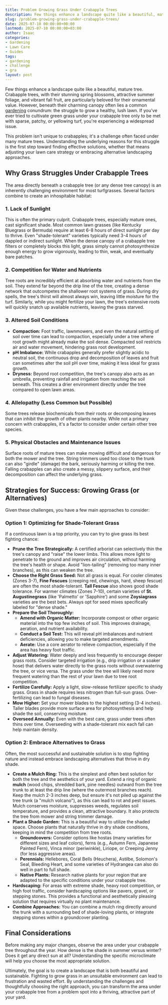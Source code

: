 ```yaml
---
title: Problem Growing Grass Under Crabapple Trees
description: Few things enhance a landscape quite like a beautiful, mature tree. Crabapple trees, with their stunning spring blossoms, attractive summer foliage, and...
slug: /problem-growing-grass-under-crabapple-trees/
date: 2025-07-10 00:00:00+00:00
lastmod: 2025-07-10 00:00:00+03:00
author: Isaac
categories:
- Gardening
- Lawn Care
- Guides
tags:
- gardening
- challenge
- gra
layout: post
---
```

Few things enhance a landscape quite like a beautiful, mature tree. Crabapple trees, with their stunning spring blossoms, attractive summer foliage, and vibrant fall fruit, are particularly beloved for their ornamental value. However, beneath their charming canopy often lies a common [gardening](https://pestpolicy.com/how-and-when-to-trim-a-monkey-grass-border/) conundrum: the struggle to grow a healthy, lush lawn. If you've ever tried to cultivate green grass under your crabapple tree only to be met with sparse, patchy, or yellowing turf, you're experiencing a widespread issue.

This problem isn't unique to crabapples; it's a challenge often faced under many mature trees. Understanding the underlying reasons for this struggle is the first step toward finding effective solutions, whether that means adjusting your lawn care strategy or embracing alternative landscaping approaches.

## Why Grass Struggles Under Crabapple Trees

The area directly beneath a crabapple tree (or any dense tree canopy) is an inherently challenging environment for most turfgrasses. Several factors combine to create an inhospitable habitat:

### 1. Lack of Sunlight

This is often the primary culprit. Crabapple trees, especially mature ones, cast significant shade. Most common lawn grasses (like Kentucky Bluegrass or Bermuda) require at least 6-8 hours of direct sunlight per day to thrive. Even "shade-tolerant" varieties typically need 3-4 hours of dappled or indirect sunlight. When the dense canopy of a crabapple tree filters or completely blocks this light, grass simply cannot photosynthesize enough energy to grow vigorously, leading to thin, weak, and eventually bare patches.

### 2. Competition for Water and Nutrients

Tree roots are incredibly efficient at absorbing water and nutrients from the soil. They extend far beyond the drip line of the tree, creating a dense network that outcompetes the shallower root systems of grass. During dry spells, the tree's thirst will almost always win, leaving little moisture for the turf. Similarly, while you might fertilize your lawn, the tree's extensive roots will quickly snatch up available nutrients, leaving the grass starved.

### 3. Altered Soil Conditions

* **Compaction:** Foot traffic, lawnmowers, and even the natural settling of soil over time can lead to compaction, especially under a tree where root growth might already make the soil dense. Compacted soil restricts air and water movement, hindering grass root development.
* **pH Imbalance:** While crabapples generally prefer slightly acidic to neutral soil, the continuous drop and decomposition of leaves and fruit can sometimes alter the soil pH over time, making it less ideal for grass growth.
* **Dryness:** Beyond root competition, the tree's canopy also acts as an umbrella, preventing rainfall and irrigation from reaching the soil beneath. This creates a drier environment directly under the tree compared to open lawn areas.

### 4. Allelopathy (Less Common but Possible)

Some trees release biochemicals from their roots or decomposing leaves that can inhibit the growth of other plants nearby. While not a primary concern with crabapples, it's a factor to consider under certain other tree species.

### 5. Physical Obstacles and Maintenance Issues

Surface roots of mature trees can make mowing difficult and dangerous for both the mower and the tree. String trimmers used too close to the trunk can also "girdle" (damage) the bark, seriously harming or killing the tree. Falling crabapples can also create a messy, slippery surface, and their decomposition can affect the underlying grass.

## Strategies for Success: Growing Grass (or Alternatives)

Given these challenges, you have a few main approaches to consider:

### Option 1: Optimizing for Shade-Tolerant Grass

If a continuous lawn is a top priority, you can try to give grass its best fighting chance:

* **Prune the Tree Strategically:** A certified arborist can selectively thin the tree's canopy and "raise" the lower limbs. This allows more light to penetrate to the ground and improves air circulation, without harming the tree's health or shape. Avoid "lion-tailing" (removing too many inner branches), as this can weaken the tree.
* **Choose the Right Grass Seed:** Not all grass is equal. For cooler climates (Zones 3-7), **Fine Fescues** (creeping red, chewings, hard, sheep fescue) are often the most shade-tolerant. **Tall Fescue** also shows good shade tolerance. For warmer climates (Zones 7-10), certain varieties of **St. Augustinegrass** (like 'Palmetto' or 'Sapphire') and some **Zoysiagrass** varieties are the best bets. Always opt for seed mixes specifically labeled for "dense shade."
* **Prepare the Soil Thoroughly:**
    * **Amend with Organic Matter:** Incorporate compost or other organic material into the top few inches of soil. This improves drainage, aeration, and nutrient availability.
    * **Conduct a Soil Test:** This will reveal pH imbalances and nutrient deficiencies, allowing you to make targeted amendments.
    * **Aerate:** Use a core aerator to relieve compaction, especially if the area has heavy foot traffic.
* **Adjust Watering:** Water deeply and less frequently to encourage deeper grass roots. Consider targeted irrigation (e.g., drip irrigation or a soaker hose) that delivers water directly to the grass roots without overwatering the tree, or vice versa. The grass under the tree will likely need more frequent watering than the rest of your lawn due to tree root competition.
* **Fertilize Carefully:** Apply a light, slow-release fertilizer specific to shady grass. Grass in shade requires less nitrogen than full-sun grass. Over-fertilizing can lead to fungal diseases.
* **Mow Higher:** Set your mower blades to the highest setting (3-4 inches). Taller blades provide more surface area for photosynthesis and help shade the soil, conserving moisture.
* **Overseed Annually:** Even with the best care, grass under trees often thins over time. Overseeding with a shade-tolerant mix each fall can help maintain density.

### Option 2: Embrace Alternatives to Grass

Often, the most successful and sustainable solution is to stop fighting nature and instead embrace landscaping alternatives that thrive in dry shade.

* **Create a Mulch Ring:** This is the simplest and often best solution for both the tree and the aesthetics of your yard. Extend a ring of organic **mulch** (wood chips, shredded bark, pine needles) outward from the tree trunk to at least the drip line (where the outermost branches reach). Keep the mulch 2-3 inches deep, but ensure it's not piled up against the tree trunk (a "mulch volcano"), as this can lead to rot and pest issues. Mulch conserves moisture, suppresses weeds, regulates soil temperature, and provides a clean, attractive boundary. It also protects the tree from mower and string trimmer damage.
* **Plant a Shade Garden:** This is a beautiful way to utilize the shaded space. Choose plants that naturally thrive in dry shade conditions, keeping in mind the competition from tree roots.
    * **Groundcovers:** Consider options like hostas (many varieties for different sizes and leaf colors), ferns (e.g., Autumn Fern, Japanese Painted Fern), Vinca minor (periwinkle), Liriope, or Creeping Jenny (for less aggressive areas).
    * **Perennials:** Hellebores, Coral Bells (Heuchera), Astilbe, Solomon's Seal, Bleeding Heart, and some varieties of Hydrangea can also do well in part to full shade.
    * **Native Plants:** Research native plants for your region that are adapted to the specific conditions under your crabapple tree.
* **Hardscaping:** For areas with extreme shade, heavy root competition, or high foot traffic, consider hardscaping options like pavers, gravel, or stepping stones. This provides a functional and aesthetically pleasing solution that requires virtually no plant maintenance.
* **Combine Approaches:** You can combine a mulch ring directly around the trunk with a surrounding bed of shade-loving plants, or integrate stepping stones within a groundcover planting.

## Final Considerations

Before making any major changes, observe the area under your crabapple tree throughout the year. How dense is the shade in summer versus winter? Does it get any direct sun at all? Understanding the specific microclimate will help you choose the most appropriate solution.

Ultimately, the goal is to create a landscape that is both beautiful and sustainable. Fighting to grow grass in an unsuitable environment can lead to frustration and wasted effort. By understanding the challenges and thoughtfully choosing the right approach, you can transform the area under your crabapple tree from a problem spot into a thriving, attractive part of your yard.
